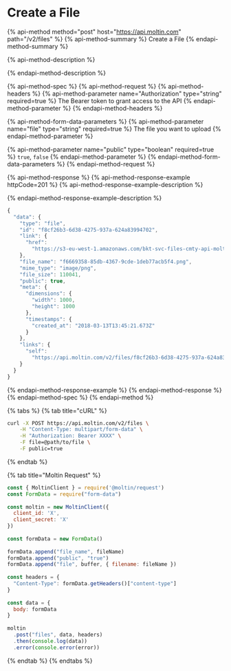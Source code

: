 # Create a File

{% api-method method="post" host="https://api.moltin.com" path="/v2/files" %}
{% api-method-summary %}
Create a File
{% endapi-method-summary %}

{% api-method-description %}

{% endapi-method-description %}

{% api-method-spec %}
{% api-method-request %}
{% api-method-headers %}
{% api-method-parameter name="Authorization" type="string" required=true %}
The Bearer token to grant access to the API
{% endapi-method-parameter %}
{% endapi-method-headers %}

{% api-method-form-data-parameters %}
{% api-method-parameter name="file" type="string" required=true %}
The file you want to upload
{% endapi-method-parameter %}

{% api-method-parameter name="public" type="boolean" required=true %}
`true`, `false`
{% endapi-method-parameter %}
{% endapi-method-form-data-parameters %}
{% endapi-method-request %}

{% api-method-response %}
{% api-method-response-example httpCode=201 %}
{% api-method-response-example-description %}

{% endapi-method-response-example-description %}

```javascript
{
  "data": {
    "type": "file",
    "id": "f8cf26b3-6d38-4275-937a-624a83994702",
    "link": {
      "href":
        "https://s3-eu-west-1.amazonaws.com/bkt-svc-files-cmty-api-moltin-com/e8c53cb0-120d-4ea5-8941-ce74dec06038/f8cf26b3-6d38-4275-937a-624a83994702.png"
    },
    "file_name": "f6669358-85db-4367-9cde-1deb77acb5f4.png",
    "mime_type": "image/png",
    "file_size": 110041,
    "public": true,
    "meta": {
      "dimensions": {
        "width": 1000,
        "height": 1000
      },
      "timestamps": {
        "created_at": "2018-03-13T13:45:21.673Z"
      }
    },
    "links": {
      "self":
        "https://api.moltin.com/v2/files/f8cf26b3-6d38-4275-937a-624a83994702"
    }
  }
}
```
{% endapi-method-response-example %}
{% endapi-method-response %}
{% endapi-method-spec %}
{% endapi-method %}

{% tabs %}
{% tab title="cURL" %}
```bash
curl -X POST https://api.moltin.com/v2/files \
    -H "Content-Type: multipart/form-data" \
    -H "Authorization: Bearer XXXX" \
    -F file=@path/to/file \
    -F public=true
```
{% endtab %}

{% tab title="Moltin Request" %}
```javascript
const { MoltinClient } = require('@moltin/request')
const FormData = require("form-data")
​
const moltin = new MoltinClient({
  client_id: 'X',
  client_secret: 'X'
})
​
const formData = new FormData()
​
formData.append("file_name", fileName)
formData.append("public", "true")
formData.append("file", buffer, { filename: fileName })
​
const headers = {
  "Content-Type": formData.getHeaders()["content-type"]
}
​
const data = {
  body: formData
}
​
moltin
  .post("files", data, headers)
  .then(console.log(data))
  .error(console.error(error))
```
{% endtab %}
{% endtabs %}


